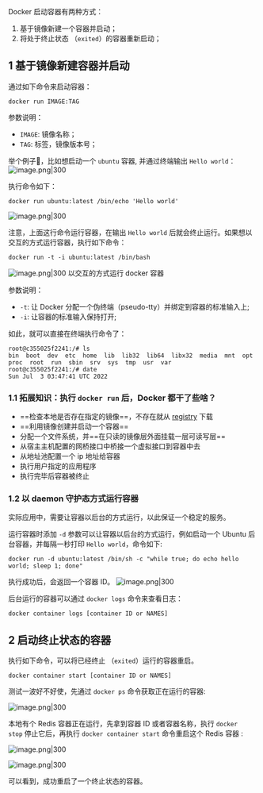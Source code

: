 Docker 启动容器有两种方式：

1. 基于镜像新建一个容器并启动；
2. 将处于终止状态 （`exited`）的容器重新启动；
## 1 基于镜像新建容器并启动

通过如下命令来启动容器：

```
docker run IMAGE:TAG
```

参数说明：

- `IMAGE`: 镜像名称；
- `TAG`: 标签，镜像版本号；

举个例子🌰，比如想启动一个 `ubuntu` 容器, 并通过终端输出 `Hello world`：
![image.png|300](https://my-obsidian-image.oss-cn-guangzhou.aliyuncs.com/2024/05/8f9d2978c0dd56ed2914e7856d8805f7.png)

执行命令如下：
```
docker run ubuntu:latest /bin/echo 'Hello world'
```

![image.png|300](https://my-obsidian-image.oss-cn-guangzhou.aliyuncs.com/2024/05/7fe0beeb1159b89783872870ffb05c50.png)

注意，上面这行命令运行容器，在输出 `Hello world` 后就会终止运行。如果想以交互的方式运行容器，执行如下命令：

```
docker run -t -i ubuntu:latest /bin/bash
```

![image.png|300](https://my-obsidian-image.oss-cn-guangzhou.aliyuncs.com/2024/05/15a84a56d6762ec6a31b4d39dc366c38.png)
以交互的方式运行 docker 容器

参数说明：
- `-t`: 让 Docker 分配一个伪终端（pseudo-tty）并绑定到容器的标准输入上;
- `-i`: 让容器的标准输入保持打开;

如此，就可以直接在终端执行命令了：
```
root@c355025f2241:/# ls
bin  boot  dev  etc  home  lib  lib32  lib64  libx32  media  mnt  opt  proc  root  run  sbin  srv  sys  tmp  usr  var
root@c355025f2241:/# date
Sun Jul  3 03:47:41 UTC 2022
```

### 1.1 拓展知识：执行 `docker run` 后，Docker 都干了些啥？

- ==检查本地是否存在指定的镜像==，不存在就从 [registry](https://www.quanxiaoha.com/docker/docker-run-container.html) 下载
- ==利用镜像创建并启动一个容器==
- 分配一个文件系统，并==在只读的镜像层外面挂载一层可读写层==
- 从宿主主机配置的网桥接口中桥接一个虚拟接口到容器中去
- 从地址池配置一个 ip 地址给容器
- 执行用户指定的应用程序
- 执行完毕后容器被终止

### 1.2 以 daemon 守护态方式运行容器

实际应用中，需要让容器以后台的方式运行，以此保证一个稳定的服务。

运行容器时添加 `-d` 参数可以让容器以后台的方式运行，例如启动一个 Ubuntu 后台容器，并每隔一秒打印 `Hello world`，命令如下:

```
docker run -d ubuntu:latest /bin/sh -c "while true; do echo hello world; sleep 1; done"
```

执行成功后，会返回一个容器 ID。
![image.png|300](https://my-obsidian-image.oss-cn-guangzhou.aliyuncs.com/2024/05/b2be66671d17fd9169aaaf10a1fe578a.png)

后台运行的容器可以通过 `docker logs` 命令来查看日志：

```
docker container logs [container ID or NAMES]
```

## 2 启动终止状态的容器

执行如下命令，可以将已经终止 （`exited`）运行的容器重启。

```
docker container start [container ID or NAMES]
```

测试一波好不好使，先通过 `docker ps` 命令获取正在运行的容器:

![image.png|300](https://my-obsidian-image.oss-cn-guangzhou.aliyuncs.com/2024/05/dbe7667e4c56cdb97f8470664bfa7e12.png)

本地有个 Redis 容器正在运行，先拿到容器 ID 或者容器名称，执行 `docker stop` 停止它后，再执行 `docker container start` 命令重启这个 Redis 容器 :

![image.png|300](https://my-obsidian-image.oss-cn-guangzhou.aliyuncs.com/2024/05/87239a592dde93d3c97aece49c8b5125.png)

![image.png|300](https://my-obsidian-image.oss-cn-guangzhou.aliyuncs.com/2024/05/105e31f376833a3446a15543e5cf7c6c.png)

可以看到，成功重启了一个终止状态的容器。